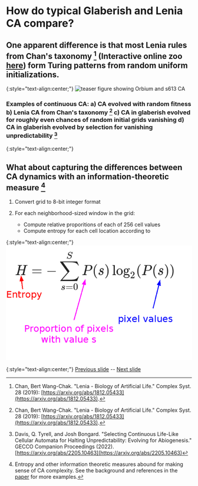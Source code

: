 # How do typical Glaberish and Lenia CA compare?

## One apparent difference is that most Lenia rules from Chan's taxonomy [^Ch2019] (Interactive online zoo [here](https://chakazul.github.io/Lenia/JavaScript/Lenia.html)) form Turing patterns from random uniform initializations. 

{:style="text-align:center;"}
![teaser figure showing Orbium and s613 CA](https://raw.githubusercontent.com/riveSunder/yuca/master/assets/glaberish/typical_cca.gif)

### Examples of continuous CA: a) CA evolved with random fitness b) Lenia CA from Chan's taxonomy [^Ch2019] c) CA in glaberish evolved for roughly even chances of random initial grids vanishing d) CA in glaberish evolved by selection for vanishing unpredictability [^Da2022] 
{:style="text-align:center;"}

## What about capturing the differences between CA dynamics with an information-theoretic measure [^note]

1. Convert grid to 8-bit integer format
2. For each neighborhood-sized window in the grid:

    * Compute relative proporitions of each of 256 cell values 
    * Compute entropy for each cell location according to 

{:style="text-align:center;"}
![entropy equation](https://raw.githubusercontent.com/riveSunder/yuca/master/assets/equations/spatial_entropy_annotated.png)

[^Ch2019]: Chan, Bert Wang-Chak. "Lenia - Biology of Artificial Life." Complex Syst. 28 (2019): [https://arxiv.org/abs/1812.05433](https://arxiv.org/abs/1812.05433).

[^Da2022]: Davis, Q. Tyrell, and Josh Bongard. "Selecting Continuous Life-Like Cellular Automata for Halting Unpredictability: Evolving for Abiogenesis." GECCO Companion Proceedings (2022). [https://arxiv.org/abs/2205.10463](https://arxiv.org/abs/2205.10463)

[^note]: Entropy and other information theoretic measures abound for making sense of CA complexity. See the background and references in the [paper](https://arxiv.org/abs/2205.10463) for more examples.



{:style="text-align:center;"}
[Previous slide](https://rivesunder.github.io/yuca/g_slide_007) -- [Next slide](https://rivesunder.github.io/yuca/g_slide_009)
